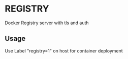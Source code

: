 # REGISTRY

Docker Registry server with tls and auth

## Usage
Use Label "registry=1" on host for container deployment
